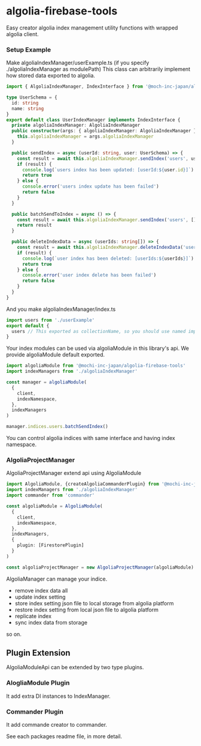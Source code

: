 # algolia-firebase-tools

Easy creator algolia index management utility functions with wrapped algolia client.

### Setup Example

Make algoliaIndexManager/userExample.ts (if you specify ./algoliaIndexManager as modulePath)
This class can arbitrarily implement how stored data exported to algolia.

```ts:algoliaIndexManager/userExample.ts
import { AlgoliaIndexManager, IndexInterface } from '@moch-inc-japan/algolia-firebase-tools'

type UserSchema = {
  id: string
  name: string
}
export default class UserIndexManager implements IndexInterface {
  private algoliaIndexManager: AlgoliaIndexManager
  public constructor(args: { algoliaIndexManager: AlgoliaIndexManager }) {
    this.algoliaIndexManager = args.algoliaIndexManager
  }

  public sendIndex = async (userId: string, user: UserSchema) => {
    const result = await this.algoliaIndexManager.sendIndex('users', user)
    if (result) {
      console.log(`users index has been updated: [userId:${user.id}]`)
      return true
    } else {
      console.error('users index update has been failed')
      return false
    }
  }

  public batchSendToIndex = async () => {
    const result = await this.algoliaIndexManager.sendIndex('users', [])
    return result
  }

  public deleteIndexData = async (userIds: string[]) => {
    const result = await this.algoliaIndexManager.deleteIndexData('users', userIds)
    if (result) {
      console.log(`user index has been deleted: [userIds:${userIds}]`)
      return true
    } else {
      console.error('user index delete has been failed')
      return false
    }
  }
}
```

And you make algoliaIndexManager/index.ts

```ts:algoliaIndexManager/index.ts
import users from './userExample'
export default {
  users // This exported as collectionName, so you should use named import specify to collection id
}
```

Your index modules can be used via algoliaModule in this library's api. We provide algoliaModule default exported.

```ts:example.ts
import algoliaModule from '@mochi-inc-japan/algolia-firebase-tools'
import indexManagers from './algoliaIndexManager'

const manager = algoliaModule(
  {
    client,
    indexNamespace,
  },
  indexManagers
)

manager.indices.users.batchSendIndex()

```

You can control algolia indices with same interface and having index namespace.

### AlgoliaProjectManager

AlgoliaProjectManager extend api using AlgoliaModule

```ts
import AlgoliaModule, {createAlgoliaCommanderPlugin} from '@mochi-inc-japan/algolia-firebase-tools'
import indexManagers from './algoliaIndexManager'
import commander from 'commander'

const algoliaModule = AlgoliaModule(
  {
    client,
    indexNamespace,
  },
  indexManagers,
  {
    plugin: [FirestorePlugin]
  }
)

const algoliaProjectManager = new AlgoliaProjectManager(algoliaModule)

```

AlgoliaManager can manage your indice.

- remove index data all
- update index setting
- store index setting json file to local storage from algolia platform
- restore index setting from local json file to algolia platform
- replicate index
- sync index data from storage

so on.

## Plugin Extension
AlgoliaModuleApi can be extended by two type plugins.

### AlogliaModule Plugin
It add extra DI instances to IndexManager.

### Commander Plugin
It add commande creator to commander.

See each packages readme file, in more detail.
